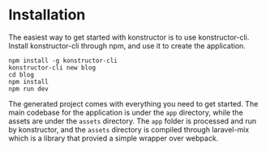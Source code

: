 # Installation
The easiest way to get started with konstructor is to use konstructor-cli. Install konstructor-cli through npm, and use it to create the application.
```
npm install -g konstructor-cli
konstructor-cli new blog
cd blog
npm install
npm run dev
```

The generated project comes with everything you need to get started. The main codebase for the application is under the `app` directory, while the assets are under the `assets` directory. The `app` folder is processed and run by konstructor, and the `assets` directory is compiled through laravel-mix which is a library that provied a simple wrapper over webpack.

